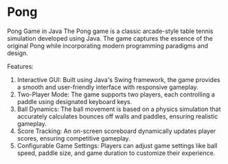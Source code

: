 # Pong

Pong Game in Java
The Pong game is a classic arcade-style table tennis simulation developed using Java. The game captures the essence of the original Pong while incorporating modern programming paradigms and design.

Features:

1. Interactive GUI: Built using Java's Swing framework, the game provides a smooth and user-friendly interface with responsive gameplay.
2. Two-Player Mode: The game supports two players, each controlling a paddle using designated keyboard keys.
3. Ball Dynamics: The ball movement is based on a physics simulation that accurately calculates bounces off walls and paddles, ensuring realistic gameplay.
4. Score Tracking: An on-screen scoreboard dynamically updates player scores, ensuring competitive gameplay.
5. Configurable Game Settings: Players can adjust game settings like ball speed, paddle size, and game duration to customize their experience.
